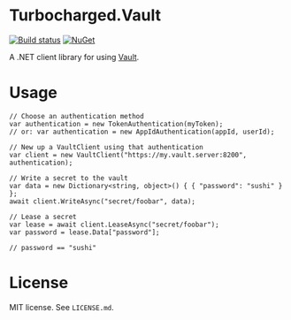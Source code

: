 Turbocharged.Vault
==================

[![Build status](https://ci.appveyor.com/api/projects/status/xxf2uj4rbqe2yers?svg=true)](https://ci.appveyor.com/project/jennings/turbocharged-vault)
[![NuGet](https://img.shields.io/nuget/v/Turbocharged.Vault.svg)](http://www.nuget.org/packages/Turbocharged.Vault/)

A .NET client library for using [Vault](https://vaultproject.io).

Usage
=====

    // Choose an authentication method
    var authentication = new TokenAuthentication(myToken);
    // or: var authentication = new AppIdAuthentication(appId, userId);

    // New up a VaultClient using that authentication
    var client = new VaultClient("https://my.vault.server:8200", authentication);

    // Write a secret to the vault
    var data = new Dictionary<string, object>() { { "password": "sushi" } };
    await client.WriteAsync("secret/foobar", data);

    // Lease a secret
    var lease = await client.LeaseAsync("secret/foobar");
    var password = lease.Data["password"];

    // password == "sushi"


License
=======

MIT license. See `LICENSE.md`.
